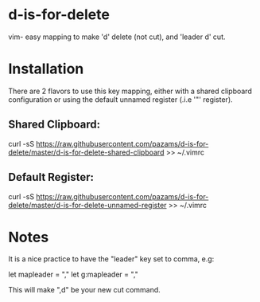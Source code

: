 # d-is-for-delete
vim- easy mapping to make 'd' delete (not cut), and 'leader d' cut.

Installation
============

There are 2 flavors to use this key mapping, either with a shared clipboard configuration or using the default unnamed register (.i.e '"' register).

Shared Clipboard:
-----------------

curl -sS https://raw.githubusercontent.com/pazams/d-is-for-delete/master/d-is-for-delete-shared-clipboard >> ~/.vimrc 

Default Register:
-----------------

curl -sS https://raw.githubusercontent.com/pazams/d-is-for-delete/master/d-is-for-delete-unnamed-register >> ~/.vimrc

Notes
=====

It is a nice practice to have the "leader" key set to comma, e.g:

let mapleader = ","
let g:mapleader = ","

This will make ",d" be your new cut command. 
